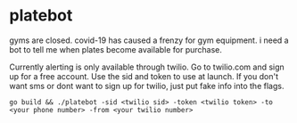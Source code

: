 # platebot
gyms are closed. covid-19 has caused a frenzy for gym equipment. i need a bot to tell me when plates become available for purchase.

Currently alerting is only available through twilio. Go to twilio.com and sign up for a free account. Use the sid and token to use at launch. If you don't want sms or dont want to sign up for twilio, just put fake info into the flags. 

```
go build && ./platebot -sid <twilio sid> -token <twilio token> -to <your phone number> -from <your twilio number>
```

